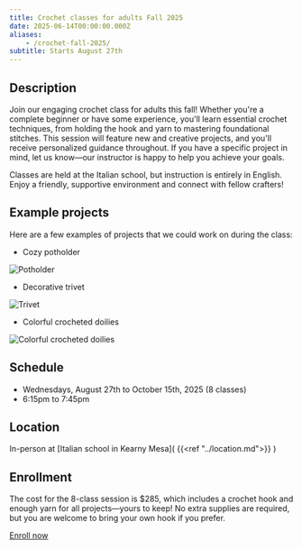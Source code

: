 ```yaml
---
title: Crochet classes for adults Fall 2025
date: 2025-06-14T00:00:00.000Z
aliases:
    - /crochet-fall-2025/
subtitle: Starts August 27th
---
```


## Description

Join our engaging crochet class for adults this fall! Whether you're a complete beginner or have some experience, you'll learn essential crochet techniques, from holding the hook and yarn to mastering foundational stitches. This session will feature new and creative projects, and you'll receive personalized guidance throughout. If you have a specific project in mind, let us know—our instructor is happy to help you achieve your goals.

Classes are held at the Italian school, but instruction is entirely in English. Enjoy a friendly, supportive environment and connect with fellow crafters!

## Example projects

Here are a few examples of projects that we could work on during the class:

* Cozy potholder

![Potholder](/img/potholder.jpg)

* Decorative trivet

![Trivet](/img/trivet.jpg)

* Colorful crocheted doilies

![Colorful crocheted doilies](/img/colorful-crocheted-doilies.jpg)

## Schedule

* Wednesdays, August 27th to October 15th, 2025 (8 classes)
* 6:15pm to 7:45pm

## Location

In-person at [Italian school in Kearny Mesa]( {{<ref "../location.md">}} )

## Enrollment

The cost for the 8-class session is $285, which includes a crochet hook and enough yarn for all projects—yours to keep! No extra supplies are required, but you are welcome to bring your own hook if you prefer.

<div class="tc">
<a href="https://link.waveapps.com/ajnvrx-tws487" class="btn raise">Enroll now</a>
</div>
